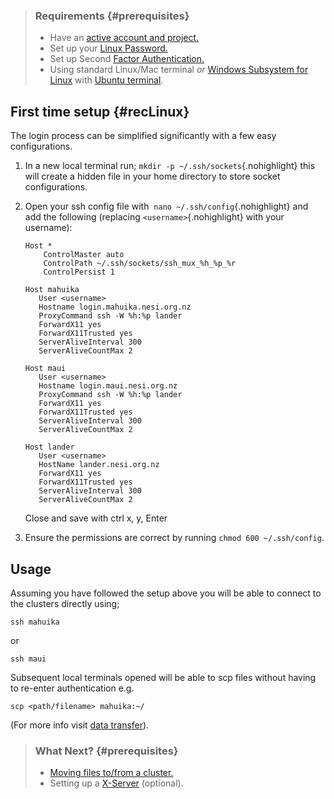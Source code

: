 > ### Requirements {#prerequisites}
>
> -   Have an [active account and
>     project.](https://support.nesi.org.nz/hc/en-gb/sections/360000196195-Accounts-Projects)
> -   Set up your [Linux
>     Password.](https://support.nesi.org.nz/hc/en-gb/articles/360000335995)
> -   Set up Second [Factor
>     Authentication.](https://support.nesi.org.nz/hc/en-gb/articles/360000203075)
> -   Using standard Linux/Mac terminal *or* [Windows Subsystem for
>     Linux](https://support.nesi.org.nz/hc/en-gb/articles/360001075575)
>     with [Ubuntu
>     terminal](https://support.nesi.org.nz/hc/en-gb/articles/360001050575).

First time setup {#recLinux}
----------------

The login process can be simplified significantly with a few easy
configurations.

1.  In a new local terminal
    run; `mkdir -p ~/.ssh/sockets`{.nohighlight} this will create a
    hidden file in your home directory to store socket configurations.
2.  Open your ssh config file
    with  `nano ~/.ssh/config`{.nohighlight} and add the
    following (replacing `<username>`{.nohighlight} with your username):

        Host *
            ControlMaster auto
            ControlPath ~/.ssh/sockets/ssh_mux_%h_%p_%r
            ControlPersist 1

        Host mahuika
           User <username>
           Hostname login.mahuika.nesi.org.nz
           ProxyCommand ssh -W %h:%p lander
           ForwardX11 yes
           ForwardX11Trusted yes
           ServerAliveInterval 300
           ServerAliveCountMax 2

        Host maui
           User <username>
           Hostname login.maui.nesi.org.nz
           ProxyCommand ssh -W %h:%p lander
           ForwardX11 yes
           ForwardX11Trusted yes
           ServerAliveInterval 300
           ServerAliveCountMax 2

        Host lander
           User <username>
           HostName lander.nesi.org.nz
           ForwardX11 yes
           ForwardX11Trusted yes
           ServerAliveInterval 300
           ServerAliveCountMax 2

    Close and save with ctrl x, y, Enter

3.  Ensure the permissions are correct by
    running `chmod 600 ~/.ssh/config`.

Usage
-----

Assuming you have followed the setup above you will be able to connect
to the clusters directly using;

    ssh mahuika

or

    ssh maui

Subsequent local terminals opened will be able to scp files without
having to re-enter authentication e.g.

    scp <path/filename> mahuika:~/

(For more info visit [data
transfer](https://support.nesi.org.nz/hc/en-gb/articles/360000578455-File-Transfer-with-SCP)).

> ### What Next? {#prerequisites}
>
> -   [Moving files to/from a
>     cluster.](https://support.nesi.org.nz/hc/en-gb/articles/360000578455)
> -   Setting up a
>     [X-Server](https://support.nesi.org.nz/hc/en-gb/articles/360001075975) (optional).
